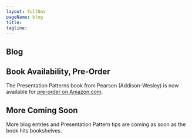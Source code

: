 ```yaml
---
layout: fullNav
pageName: blog
title:
tagline: 
---
```


<article>
	<h1>Blog</h1>
	<section>
		<h2>Book Availability, Pre-Order</h2>
		<p>
			The Presentation Patterns book from Pearson (Addison-Wesley) is now available for <a href="http://www.amazon.com/Presentation-Patterns-Information-Alchemy-Presentations/dp/0321820800/ref=sr_1_2?s=books&ie=UTF8&qid=1326465927&sr=1-2">pre-order on Amazon.com</a>.
		</p>
	</section>
	<section>
		<h2>More Coming Soon</h2>
		<p>
			More blog entries and Presentation Pattern tips are coming as soon as the book hits bookshelves.
		</p>
	</section>
</article>